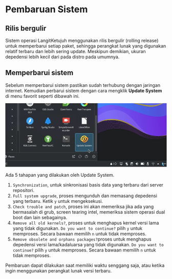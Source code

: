# Pembaruan Sistem

## Rilis bergulir

Sistem operasi LangitKetujuh menggunakan rilis bergulir (rolling release) untuk memperbarui setiap paket, sehingga perangkat lunak yang digunakan relatif terbaru dan lebih sering update. Meskipun demikian, ukuran depedensi lebih kecil dari pada distro pada umumnya.

## Memperbarui sistem

Sebelum memperbarui sistem pastikan sudah terhubung dengan jaringan internet. Kemudian perbarui sistem dengan cara mengklik **Update System** di menu favorit seperti dibawah ini.

![Update System LangitKetujuh OS](../../media/image/update-system-langitketujuh-id.webp)

Ada 5 tahapan yang dilakukan oleh Update System.

1. `Synchronization`, untuk sinkronisasi basis data yang terbaru dari server repositori.
2. `Full system upgrade`, proses mengunduh dan memasang depedensi yang terbaru. Ketik `y` untuk mengeksekusi.
3. `Check trouble and patch`, proses ini akan memeriksa jika ada yang bermasalah di grub, screen tearing intel, memeriksa sistem operasi dual boot dan lain sebagainya.
4. `Remove all old kernels?`, proses untuk menghapus kernel versi lama yang tidak digunakan. `Do you want to continue?` pilih `y` untuk memproses. Secara bawaan memilih `n` untuk tidak memproses.
5. `Remove obsolete and orphans packages?`proses untuk menghapus depedensi versi lama/kadaluarsa yang tidak digunakan. `Do you want to continue?` pilih `y` untuk memproses. Secara bawaan memilih `n` untuk tidak memproses.

Pembaruan dapat dilakukan saat memiliki waktu senggang saja, atau ketika ingin menggunakan perangkat lunak versi terbaru.
